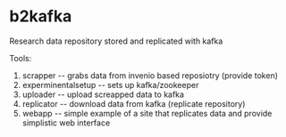 # b2kafka
Research data repository stored and replicated with kafka


Tools:
1. scrapper -- grabs data from invenio based reposiotry (provide token)
1. experminentalsetup -- sets up kafka/zookeeper 
1. uploader -- upload screapped data to kafka
1. replicator -- download data from kafka (replicate repository)
1. webapp -- simple example of a site that replicates data and provide simplistic web interface


